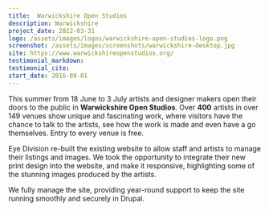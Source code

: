 ```yaml
---
title:  Warwickshire Open Studios
description: Warwickshire
project_date: 2022-03-31
logo: /assets/images/logos/warwickshire-open-studios-logo.png
screenshot: /assets/images/screenshots/warwickshire-desktop.jpg
site: https://www.warwickshireopenstudios.org/
testimonial_markdown: 
testimonial_cite: 
start_date: 2016-08-01
---
```


This summer from 18 June to 3 July  artists and designer makers open their doors to the public in **Warwickshire Open Studios**. Over **400** artists in over 149 venues show unique and fascinating work, where visitors have the chance to talk to the artists, see how the work is made and even have a go themselves. Entry to every venue is free.

Eye Division re-built the existing website to allow staff and artists to manage their listings and images. We took the opportunity to integrate their new print design into the website, and make it responsive, highlighting some of the stunning images produced by the artists.

We fully manage the site, providing year-round support to keep the site running smoothly and securely in Drupal.
